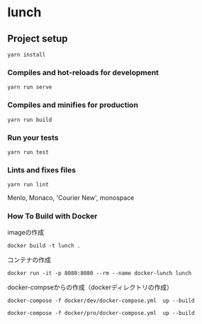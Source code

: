 # lunch

## Project setup
```
yarn install
```

### Compiles and hot-reloads for development
```
yarn run serve
```

### Compiles and minifies for production
```
yarn run build
```

### Run your tests
```
yarn run test
```

### Lints and fixes files
```
yarn run lint
```

Menlo, Monaco, 'Courier New', monospace


### How To Build with Docker

imageの作成
``` docker
docker build -t lunch .
```

コンテナの作成
``` docker
docker run -it -p 8080:8080 --rm --name docker-lunch lunch
```

docker-compseからの作成（dockerディレクトリの作成）
``` docker-compose
docker-compose -f docker/dev/docker-compose.yml  up --build
```
``` docker-compose
docker-compose -f docker/pro/docker-compose.yml  up --build
```